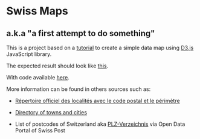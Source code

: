 # Swiss Maps
## a.k.a "a first attempt to do something"

This is a project based on a [tutorial](http://data-map-d3.readthedocs.io/en/latest/index.html) to create a simple data map using [D3.js](https://d3js.org) JavaScript library. 

The expected result should look like [this](http://lvonlanthen.github.io/data-map-d3/).

With code available [here](https://github.com/lvonlanthen/data-map-d3/).

More information can be found in others sources such as:

* [Répertoire officiel des localités avec le code postal et le périmètre](https://opendata.swiss/fr/dataset/amtliches-ortschaftenverzeichnis-mit-postleitzahl-und-perimeter1/)

* [Directory of towns and cities](https://www.cadastre.ch/en/services/service/plz.html)

* List of postcodes of Switzerland aka [PLZ-Verzeichnis](https://swisspost.opendatasoft.com/explore/dataset/plz-verzeichnis/information/?location=10,46.62398,6.92276) via Open Data Portal of Swiss Post
